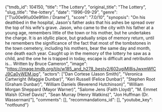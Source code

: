 {"tmdb_id": 104150, "title": "The Lottery", "original_title": "The Lottery", "slug_title": "the-lottery", "date": "1996-09-29", "genre": ["T\u00e9l\u00e9film / Drame"], "score": "7.0/10", "synopsis": "On his deathbed in the hospital, Jason's father asks that his ashes be spread over the top of his wife's grave. Jason, who came to the city with his father at a young age, remembers little of the town or his mother, but he undertakes the charge. It is an idyllic place, but gradually snips of memory return, until he remembers the significance of the fact that most of the tombstones in the town cemetery, including his mothers, bear the same day and month, one death each year. Caught up in the memory of the lottery he saw as a child, and the one he is trapped in today, escape is difficult and retribution is... Written by Bruce Cameron", "image": "https://image.tmdb.org/t/p/w185_and_h278_bestv2/602ugiMI8isJwxmWfCJ9Ca0yWEM.jpg", "actors": ["Dan Cortese (Jason Smith)", "Veronica Cartwright (Maggie Dunbar)", "Keri Russell (Felice Dunbar)", "Stephen Root (Graham Dunbar)", "William Daniels (Reverend Hutchinson)", "William Morgan Sheppard (Mayor Warner)", "Salome Jens (Faith Lloyd)", "M. Emmet Walsh (Chief Davis)", "Sean Murray (Henry Watkins)", "Jon Huffman (Dr. Wasserman)"], "comments": [], "recommandations_id": [], "youtube_key": "notfound"}